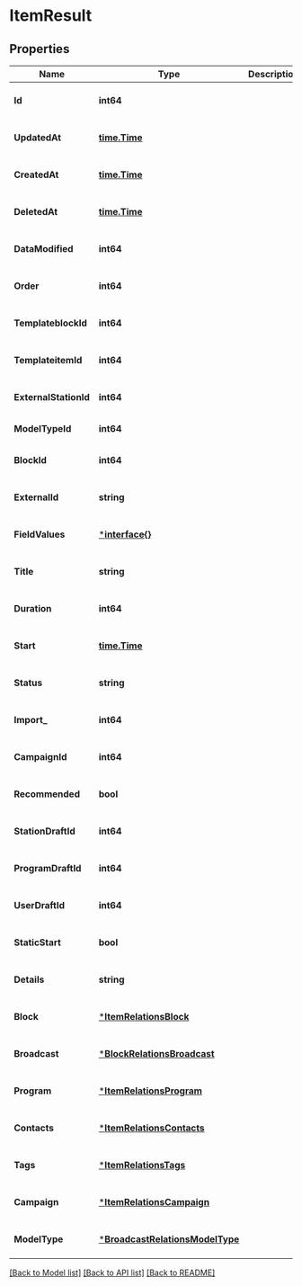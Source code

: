 # ItemResult

## Properties
Name | Type | Description | Notes
------------ | ------------- | ------------- | -------------
**Id** | **int64** |  | [optional] [default to null]
**UpdatedAt** | [**time.Time**](time.Time.md) |  | [optional] [default to null]
**CreatedAt** | [**time.Time**](time.Time.md) |  | [optional] [default to null]
**DeletedAt** | [**time.Time**](time.Time.md) |  | [optional] [default to null]
**DataModified** | **int64** |  | [optional] [default to null]
**Order** | **int64** |  | [optional] [default to null]
**TemplateblockId** | **int64** |  | [optional] [default to null]
**TemplateitemId** | **int64** |  | [optional] [default to null]
**ExternalStationId** | **int64** |  | [optional] [default to null]
**ModelTypeId** | **int64** |  | [default to null]
**BlockId** | **int64** |  | [optional] [default to null]
**ExternalId** | **string** |  | [optional] [default to null]
**FieldValues** | [***interface{}**](interface{}.md) |  | [optional] [default to null]
**Title** | **string** |  | [optional] [default to null]
**Duration** | **int64** |  | [optional] [default to null]
**Start** | [**time.Time**](time.Time.md) |  | [optional] [default to null]
**Status** | **string** |  | [optional] [default to null]
**Import_** | **int64** |  | [optional] [default to null]
**CampaignId** | **int64** |  | [optional] [default to null]
**Recommended** | **bool** |  | [optional] [default to null]
**StationDraftId** | **int64** |  | [optional] [default to null]
**ProgramDraftId** | **int64** |  | [optional] [default to null]
**UserDraftId** | **int64** |  | [optional] [default to null]
**StaticStart** | **bool** |  | [optional] [default to null]
**Details** | **string** |  | [optional] [default to null]
**Block** | [***ItemRelationsBlock**](ItemRelations_block.md) |  | [optional] [default to null]
**Broadcast** | [***BlockRelationsBroadcast**](BlockRelations_broadcast.md) |  | [optional] [default to null]
**Program** | [***ItemRelationsProgram**](ItemRelations_program.md) |  | [optional] [default to null]
**Contacts** | [***ItemRelationsContacts**](ItemRelations_contacts.md) |  | [optional] [default to null]
**Tags** | [***ItemRelationsTags**](ItemRelations_tags.md) |  | [optional] [default to null]
**Campaign** | [***ItemRelationsCampaign**](ItemRelations_campaign.md) |  | [optional] [default to null]
**ModelType** | [***BroadcastRelationsModelType**](BroadcastRelations_model_type.md) |  | [optional] [default to null]

[[Back to Model list]](../README.md#documentation-for-models) [[Back to API list]](../README.md#documentation-for-api-endpoints) [[Back to README]](../README.md)



